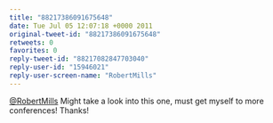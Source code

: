 ```yaml
---
title: "88217386091675648"
date: Tue Jul 05 12:07:18 +0000 2011
original-tweet-id: "88217386091675648"
retweets: 0
favorites: 0
reply-tweet-id: "88217082847703040"
reply-user-id: "15946021"
reply-user-screen-name: "RobertMills"
---
```

<a href="https://twitter.com/RobertMills">@RobertMills</a> Might take a look into this one, must get myself to more conferences! Thanks!
